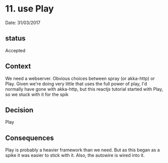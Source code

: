 # 11. use Play

Date: 31/03/2017

## status

Accepted

## Context

We need a webserver. Obvious choices between spray (or akka-http) or Play. Given we're doing very little that uses the 
full power of play, I'd normally have gone with akka-http, but this reactjs tutorial started with Play, so we stuck with it 
for the spik 

## Decision

Play

## Consequences

Play is probably a heavier framework than we need. But as this began as a spike it was easier to stick with it. Also, the autowire
is wired into it. 
